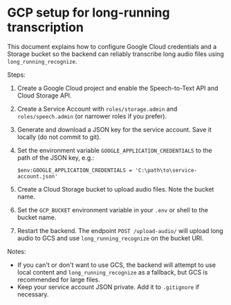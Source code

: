 # GCP setup for long-running transcription

This document explains how to configure Google Cloud credentials and a Storage bucket so the backend can reliably transcribe long audio files using `long_running_recognize`.

Steps:

1. Create a Google Cloud project and enable the Speech-to-Text API and Cloud Storage API.

2. Create a Service Account with `roles/storage.admin` and `roles/speech.admin` (or narrower roles if you prefer).

3. Generate and download a JSON key for the service account. Save it locally (do not commit to git).

4. Set the environment variable `GOOGLE_APPLICATION_CREDENTIALS` to the path of the JSON key, e.g.:

   ```pwsh
   $env:GOOGLE_APPLICATION_CREDENTIALS = 'C:\path\to\service-account.json'
   ```

5. Create a Cloud Storage bucket to upload audio files. Note the bucket name.

6. Set the `GCP_BUCKET` environment variable in your `.env` or shell to the bucket name.

7. Restart the backend. The endpoint `POST /upload-audio/` will upload long audio to GCS and use `long_running_recognize` on the bucket URI.

Notes:
- If you can't or don't want to use GCS, the backend will attempt to use local content and `long_running_recognize` as a fallback, but GCS is recommended for large files.
- Keep your service account JSON private. Add it to `.gitignore` if necessary.
